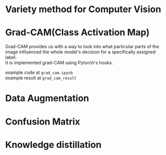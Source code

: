 # Variety method for Computer Vision

# Grad-CAM(Class Activation Map)
Grad-CAM provides us with a way to look into what particular parts of the image influenced the whole model's decision for a specifically assigned label.
<br> It is implemented grad-CAM using Pytorch's hooks.

example code at `grad_cam.ipynb` <br>
example result at `grad_cam_result`

# Data Augmentation
# Confusion Matrix
# Knowledge distillation
